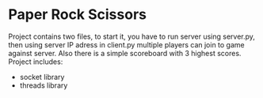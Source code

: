 # Paper Rock Scissors  
Project contains two files, to start it, you have to run server using server.py, then using server IP adress in client.py multiple players can join to game against server. Also there is a simple scoreboard with 3 highest scores.  
Project includes:
- socket library
- threads library
